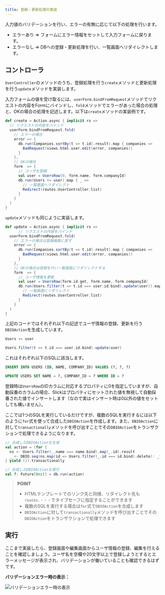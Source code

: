 ```yaml
---
title: 登録・更新処理の実装
---
```


入力値のバリデーションを行い、エラーの有無に応じて以下の処理を行います。

* エラーあり ⇒ フォームにエラー情報をセットして入力フォームに戻ります。
* エラーなし ⇒ DBへの登録・更新処理を行い、一覧画面へリダイレクトします。

## コントローラ

`UserController`のメソッドのうち、登録処理を行う`create`メソッドと更新処理を行う`update`メソッドを実装します。

入力フォームの値を受け取るには、`userForm.bindFromRequest`メソッドでリクエストの内容をFormにバインドし、`fold`メソッドでエラーがあった場合の処理と、OKの場合の処理を記述します。以下は`create`メソッドの実装例です。

```scala
def create = Action.async { implicit rs =>
  // リクエストの内容をバインド
  userForm.bindFromRequest.fold(
    // エラーの場合
    error => {
      db.run(Companies.sortBy(t => t.id).result).map { companies =>
        BadRequest(views.html.user.edit(error, companies))
      }
    },
    // OKの場合
    form  => {
      // ユーザを登録
      val user = UsersRow(0, form.name, form.companyId)
      db.run(Users += user).map { _ =>
        // 一覧画面へリダイレクト
        Redirect(routes.UserController.list)
      }
    }
  )
}
```

`update`メソッドも同じように実装します。

```scala
def update = Action.async { implicit rs =>
      // リクエストの内容をバインド
  userForm.bindFromRequest.fold(
    // エラーの場合は登録画面に戻す
    error => {
      db.run(Companies.sortBy(t => t.id).result).map { companies =>
        BadRequest(views.html.user.edit(error, companies))
      }
    },
    // OKの場合は登録を行い一覧画面にリダイレクトする
    form  => {
      // ユーザ情報を更新
      val user = UsersRow(form.id.get, form.name, form.companyId)
      db.run(Users.filter(t => t.id === user.id.bind).update(user)).map { _ =>
        // 一覧画面にリダイレクト
        Redirect(routes.UserController.list)
      }
    }
  )
}
```

上記のコードではそれぞれ以下の記述でユーザ情報の登録、更新を行う`DBIOAction`を生成しています。

```scala
Users += user

Users.filter(t => t.id === user.id.bind).update(user)
```

これはそれぞれ以下のSQLに該当します。

```sql
INSERT INTO USERS (ID, NAME, COMPANY_ID) VALUES (?, ?, ?)

UPDATE USERS SET NAME = ?, COMPANY_ID = ? WHERE ID = ?
```

登録時は`UsersRow`のIDカラムに対応するプロパティに0を指定していますが、自動採番のカラムの場合、Slickはプロパティにセットされた値を無視して自動採番された値でインサートします（なので実はインサート時は0以外の値をセットしても構いません）。

ここでは1つのSQLを実行しているだけですが、複数のSQLを実行するには以下のように`for`式を使って合成した`DBIOAction`を作成します。また、`DBIOAction`に対して`transactionally`メソッドを呼び出すことでその`DBIOAction`をトランザクションで処理できるようになります。

```scala
// 合成したDBIOActionを生成
val action = (for {
  ns <- Users.filter(_.name === name.bind).map(_.id).result
  _ <- DBIO.seq(ns.map(id => Users.filter(_.id === id.bind).delete): _*)
} yield ()).transactionally

// 合成したDBIOActionを実行
val f: Future[Unit] = db.run(action)
```

> **POINT**
>
> * HTMLテンプレートでのリンク先と同様、リダイレクト先も`routes.・・・`でタイプセーフに指定することができます
> * 複数のSQLを実行する場合は`for`式で`DBIOAction`を合成します
> * `DBIOAction`に対して`transactionally`メソッドを呼び出すことでその`DBIOAction`をトランザクションで処理できます

## 実行

ここまで実装したら、登録画面や編集画面からユーザ情報の登録、編集を行えることを確認しましょう。ユーザ名を空欄や20文字以上で登録しようとするとエラーメッセージが表示され、バリデーションが働いていることも確認できるはずです。

**バリデーションエラー時の表示：**

![バリデーションエラー時の表示](../images/play2.5-slick3.1/validation.png)
